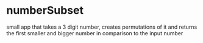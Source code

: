 # numberSubset
small app that takes a 3 digit number, creates permutations of it and returns the first smaller and bigger number in comparison to the input number
